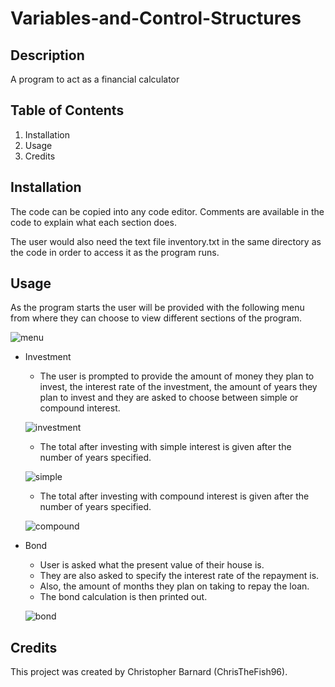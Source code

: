 # Variables-and-Control-Structures

## Description
A program to act as a financial calculator

## Table of Contents
1. Installation
1. Usage
1. Credits

## Installation
The code can be copied into any code editor.
Comments are available in the code to explain what each section does.

The user would also need the text file inventory.txt in the same directory as the code in order to access it as the program runs.

## Usage
As the program starts the user will be provided with the following menu from where they can choose to view different sections of the program.

![menu](https://user-images.githubusercontent.com/125367266/226482428-47dd0c8a-037c-4e48-a68a-de3f658c51cb.JPG)


* Investment
    * The user is prompted to provide the amount of money they plan to invest, the interest rate of the investment, the amount of years they plan to invest and they are asked to choose between simple or compound interest.
    
    ![investment](https://user-images.githubusercontent.com/125367266/226482627-2436221d-a512-4933-a875-4940e545d2a1.JPG)

    * The total after investing with simple interest is given after the number of years specified.
    
    ![simple](https://user-images.githubusercontent.com/125367266/226482457-fbca10cb-4236-4247-b7b2-af84da129f7c.JPG)
    
    * The total after investing with compound interest is given after the number of years specified.
    
    ![compound](https://user-images.githubusercontent.com/125367266/226482502-6f4532fe-78c7-40cb-81b7-5d11767ec1b9.JPG)

* Bond
   * User is asked what the present value of their house is.
   * They are also asked to specify the interest rate of the repayment is.
   * Also, the amount of months they plan on taking to repay the loan.
   * The bond calculation is then printed out.
   
   ![bond](https://user-images.githubusercontent.com/125367266/226482543-2d613e20-8b6b-4d92-a1ad-9596830187f4.JPG)


## Credits
This project was created by Christopher Barnard (ChrisTheFish96).
